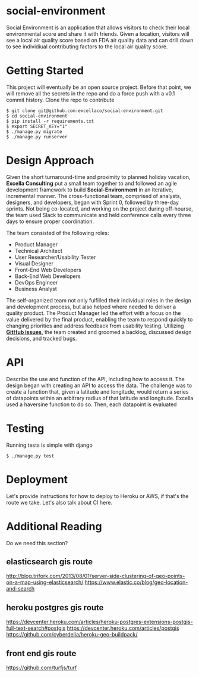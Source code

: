 # social-environment

Social Environment is an application that allows visitors to check their local environmental score and share it with friends.  Given a location, visitors will see a local air quality score based on FDA air quality data and can drill down to see individiual contributing factors to the local air quality score.


Getting Started
===

This project will eventually be an open source project. Before that point, we will remove all the secrets in the repo and do a force push with a v0.1 commit history. Clone the repo to contribute

    $ git clone git@github.com:excellaco/social-environment.git
    $ cd social-environment
    $ pip install -r requirements.txt
    $ export SECRET_KEY="1"
    $ ./manage.py migrate
    $ ./manage.py runserver


Design Approach
===
Given the short turnaround-time and proximity to planned holiday vacation, **Excella Consulting** put a small team together to and followed an agile development framework to build **Social-Environment** in an iterative, incremental manner. The cross-functional team, comprised of analysts, designers, and developers, began with Sprint 0, followed by three-day sprints. Not being co-located, and working on the project during off-hourse, the team used Slack to communicate and held conference calls every three days to ensure proper coordination.

The team consisted of the following roles:

* Product Manager
* Technical Architect
* User Researcher/Usability Tester
* Visual Designer
* Front-End Web Developers
* Back-End Web Developers
* DevOps Engineer
* Business Analyst

The self-organized team not only fulfilled their individual roles in the design and development process, but also helped where needed to deliver a quality product. The Product Manager led the effort with a focus on the value delivered by the final product, enabling the team to respond quickly to changing priorities and address feedback from usability testing. Utilizing **[GitHub issues](https://github.com/excellaco/social-environment/issues)**, the team created and groomed a backlog, discussed design decisions, and tracked bugs.


API
===
Describe the use and function of the API, including how to access it.
The design began with creating an API to access the data.  The challenge was to create a function that, given a latitude and longitude, would return a series of datapoints within an arbitrary radius of that latitude and longitude.  Excella used a haversine function to do so.  Then, each datapoint is evaluated 


Testing
===
Running tests is simple with django

    $ ./manage.py test


Deployment
===
Let's provide instructions for how to deploy to Heroku or AWS, if that's the route we take.  Let's also talk about CI here.


Additional Reading
===

Do we need this section?

elasticsearch gis route
---
http://blog.trifork.com/2013/08/01/server-side-clustering-of-geo-points-on-a-map-using-elasticsearch/
https://www.elastic.co/blog/geo-location-and-search

heroku postgres gis route
---
https://devcenter.heroku.com/articles/heroku-postgres-extensions-postgis-full-text-search#postgis
https://devcenter.heroku.com/articles/postgis
https://github.com/cyberdelia/heroku-geo-buildpack/

front end gis route
---
https://github.com/turfjs/turf
